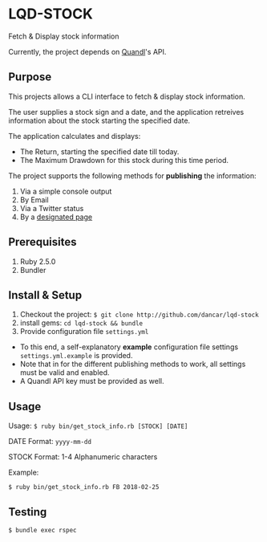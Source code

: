 LQD-STOCK
=========

Fetch & Display stock information

Currently, the project depends on [Quandl](https://www.quandl.com/)'s API.

## Purpose

This projects allows a CLI interface to fetch & display stock information.

The user supplies a stock sign and a date, and the application retreives information about the stock starting the specified date.

The application calculates and displays:
- The Return, starting the specified date till today.
- The Maximum Drawdown for this stock during this time period.

The project supports the following methods for **publishing** the information:
1. Via a simple console output
1. By Email
1. Via a Twitter status
1. By a [designated page](http://lqd-stock.ma-kaf.com)

## Prerequisites
1. Ruby 2.5.0
1. Bundler

## Install & Setup
1. Checkout the project: `$ git clone http://github.com/dancar/lqd-stock`
1. install gems: `cd lqd-stock && bundle`
1. Provide configuration file `settings.yml`
  -  To this end, a self-explanatory **example** configuration file settings `settings.yml.example` is provided.
  -  Note that in for the different publishing methods to work, all settings must be valid and enabled.
  -  A Quandl API key must be provided as well.

## Usage

Usage:
`$ ruby bin/get_stock_info.rb [STOCK] [DATE]`

DATE Format: `yyyy-mm-dd`

STOCK Format: 1-4 Alphanumeric characters

Example:

`$ ruby bin/get_stock_info.rb FB 2018-02-25`

## Testing
```
$ bundle exec rspec
```
